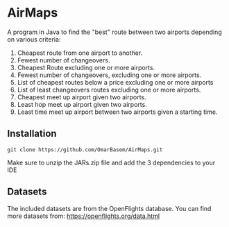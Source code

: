 # AirMaps
A program in Java to find the "best" route between two airports depending on various criteria:

1. Cheapest route from one airport to another.
2. Fewest number of changeovers.
3. Cheapest Route excluding one or more airports.
4. Fewest number of changeovers, excluding one or more airports.
5. List of cheapest routes below a price excluding one or more airports
6. List of least changeovers routes excluding one or more airports.
7. Cheapest meet up airport given two airports.
8. Least hop meet up airport given two airports.
9. Least time meet up airport between two airports given a starting time.

## Installation

```
git clone https://github.com/OmarBasem/AirMaps.git
```
Make sure to unzip the JARs.zip file and add the 3 dependencies to your IDE

## Datasets

The included datasets are from the OpenFlights database.
You can find more datasets from: https://openflights.org/data.html


